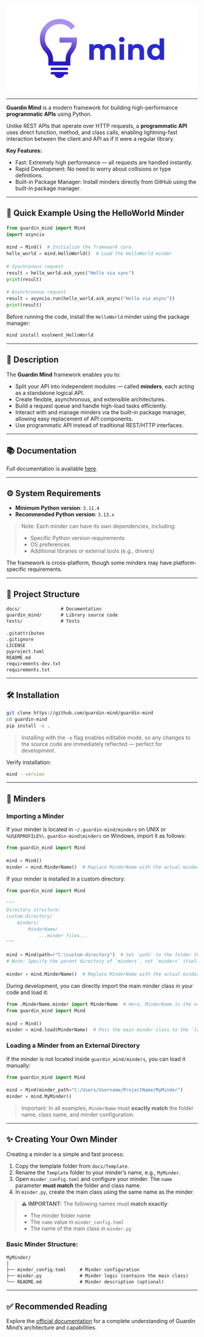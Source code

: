 ![Guardin Mind Framework](docs/assets/mind-logo-without-back.png)

---

**Guardin Mind** is a modern framework for building high-performance **programmatic APIs** using Python.

Unlike REST APIs that operate over HTTP requests, a **programmatic API** uses direct function, method, and class calls, enabling lightning-fast interaction between the client and API as if it were a regular library.

**Key Features:**

* Fast: Extremely high performance — all requests are handled instantly.
* Rapid Development: No need to worry about collisions or type definitions.
* Built-in Package Manager: Install minders directly from GitHub using the built-in package manager.

---

## 🚀 Quick Example Using the HelloWorld Minder

```python
from guardin_mind import Mind
import asyncio

mind = Mind()  # Initialize the framework core
hello_world = mind.HelloWorld()  # Load the HelloWorld minder

# Synchronous request
result = hello_world.ask_sync("Hello via sync")
print(result)

# Asynchronous request
result = asyncio.run(hello_world.ask_async("Hello via async"))
print(result)
```

Before running the code, install the `HelloWorld` minder using the package manager:

```bash
mind install esolment_HelloWorld
```

---

## 📖 Description

The **Guardin Mind** framework enables you to:

* Split your API into independent modules — called **minders**, each acting as a standalone logical API.
* Create flexible, asynchronous, and extensible architectures.
* Build a request queue and handle high-load tasks efficiently.
* Interact with and manage minders via the built-in package manager, allowing easy replacement of API components.
* Use programmatic API instead of traditional REST/HTTP interfaces.

---

## 📚 Documentation

Full documentation is available [here](docs).

---

## ⚙️ System Requirements

* **Minimum Python version**: `3.11.4`
* **Recommended Python version**: `3.13.x`

> Note: Each minder can have its own dependencies, including:
>
> * Specific Python version requirements
> * OS preferences
> * Additional libraries or external tools (e.g., drivers)

The framework is cross-platform, though some minders may have platform-specific requirements.

---

## 📁 Project Structure

```
docs/               # Documentation
guardin_mind/       # Library source code
tests/              # Tests

.gitattributes
.gitignore
LICENSE
pyproject.toml
README.md
requirements-dev.txt
requirements.txt
```

---

## 🛠 Installation

```bash
git clone https://github.com/guardin-mind/guardin-mind
cd guardin-mind
pip install -e .
```

> Installing with the `-e` flag enables editable mode, so any changes to the source code are immediately reflected — perfect for development.

Verify installation:

```bash
mind --version
```

---

## 🧠 Minders

### Importing a Minder

If your minder is located in `~/.guardin-mind/minders` on UNIX or `%USERPROFILE%\.guardin-mind\minders` on Windows, import it as follows:

```python
from guardin_mind import Mind

mind = Mind()
minder = mind.MinderName()  # Replace MinderName with the actual minder name
```

If your minder is installed in a custom directory:

```python
from guardin_mind import Mind

"""
Directory structure:
custom-directory/
    minders/
        MinderName/
            ...minder files...
"""

mind = Mind(path=r"C:\custom-directory")  # Set `path` to the folder that contains the `minders` folder
# Note: Specify the parent directory of `minders`, not `minders` itself.

minder = mind.MinderName()  # Replace MinderName with the actual minder name
```

During development, you can directly import the main minder class in your code and load it:

```python
from .MinderName.minder import MinderName  # Here, MinderName is the name of the main class
from guardin_mind import Mind

mind = Mind()
minder = mind.load(MinderName)  # Pass the main minder class to the `load()` function
```

### Loading a Minder from an External Directory

If the minder is not located inside `guardin_mind/minders`, you can load it manually:

```python
from guardin_mind import Mind

mind = Mind(minder_path="C:/Users/Username/ProjectName/MyMinder")
minder = mind.MyMinder()
```

> Important: In all examples, `MinderName` must **exactly match** the folder name, class name, and minder configuration.

---

## ✨ Creating Your Own Minder

Creating a minder is a simple and fast process:

1. Copy the template folder from `docs/Template`.
2. Rename the `Template` folder to your minder’s name, e.g., `MyMinder`.
3. Open `minder_config.toml` and configure your minder. The `name` parameter **must match** the folder and class name.
4. In `minder.py`, create the main class using the same name as the minder.

> **⚠️ IMPORTANT:**
> The following names must **match exactly**:
>
> * The minder folder name
> * The `name` value in `minder_config.toml`
> * The name of the main class in `minder.py`

### Basic Minder Structure:

```
MyMinder/
│
├── minder_config.toml     # Minder configuration
├── minder.py              # Minder logic (contains the main class)
└── README.md              # Minder description (optional)
```

---

## ✅ Recommended Reading

Explore the [official documentation](docs) for a complete understanding of Guardin Mind’s architecture and capabilities.